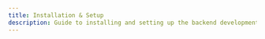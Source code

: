 ```yaml
---
title: Installation & Setup
description: Guide to installing and setting up the backend development environment
---
```


